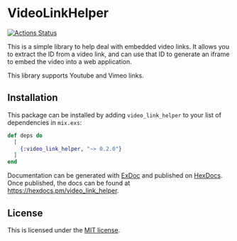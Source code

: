 # VideoLinkHelper

[![Actions Status](https://github.com/bratsche/video_link_helper/actions/workflows/elixir.yml/badge.svg)](https://github.com/bratsche/video_link_helper/actions?query=workflow%3ACI)

This is a simple library to help deal with embedded video links. It
allows you to extract the ID from a video link, and can use that ID
to generate an iframe to embed the video into a web application.

This library supports Youtube and Vimeo links.

## Installation

This package can be installed by adding `video_link_helper` to your
list of dependencies in `mix.exs`:

```elixir
def deps do
  [
    {:video_link_helper, "~> 0.2.0"}
  ]
end
```

Documentation can be generated with [ExDoc](https://github.com/elixir-lang/ex_doc)
and published on [HexDocs](https://hexdocs.pm). Once published, the docs can
be found at <https://hexdocs.pm/video_link_helper>.

## License

This is licensed under the [MIT license](LICENSE.md).
